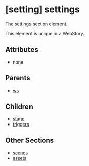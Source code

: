
# [setting] settings

The settings section element.

This element is unique in a WebStory.

## Attributes

 * none

## Parents

 * [ws](ws.md)

## Children

 * [stage](stage.md)
 * [triggers](triggers.md)

## Other Sections

 * [scenes](scenes.md)
 * [assets](assets.md)

